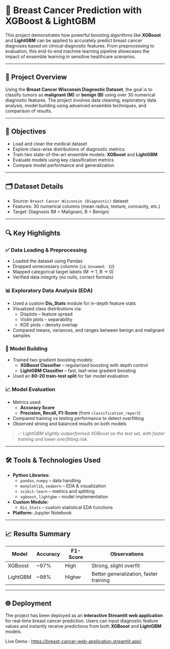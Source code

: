 # 🏥 Breast Cancer Prediction with XGBoost & LightGBM

This project demonstrates how powerful boosting algorithms like **XGBoost** and **LightGBM** can be applied to accurately predict breast cancer diagnoses based on clinical diagnostic features. From preprocessing to evaluation, this end-to-end machine learning pipeline showcases the impact of ensemble learning in sensitive healthcare scenarios.

---

## 📌 Project Overview

Using the **Breast Cancer Wisconsin Diagnostic Dataset**, the goal is to classify tumors as **malignant (M)** or **benign (B)** using over 30 numerical diagnostic features. The project involves data cleaning, exploratory data analysis, model building using advanced ensemble techniques, and comparison of results.

---

## 🎯 Objectives

- Load and clean the medical dataset
- Explore class-wise distributions of diagnostic metrics
- Train two state-of-the-art ensemble models: **XGBoost** and **LightGBM**
- Evaluate models using key classification metrics
- Compare model performance and generalization

---

## 🗂️ Dataset Details

- Source: `Breast Cancer Wisconsin (Diagnostic)` dataset  
- Features: 30 numerical columns (mean radius, texture, concavity, etc.)
- Target: Diagnosis (M = Malignant, B = Benign)

---

## 🔍 Key Highlights

### ✅ Data Loading & Preprocessing

- Loaded the dataset using Pandas  
- Dropped unnecessary columns (`id`, `Unnamed: 32`)  
- Mapped categorical target labels (M → 1, B → 0)  
- Verified data integrity (no nulls, correct formats)

### 📊 Exploratory Data Analysis (EDA)

- Used a custom **Dis_Stats** module for in-depth feature stats  
- Visualized class distributions via:
  - Displots – feature spread
  - Violin plots – separability
  - KDE plots – density overlap
- Compared means, variances, and ranges between benign and malignant samples

### 🤖 Model Building

- Trained two gradient boosting models:
  - **XGBoost Classifier** – regularized boosting with depth control
  - **LightGBM Classifier** – fast, leaf-wise gradient boosting
- Used an **80-20 train-test split** for fair model evaluation

### 📈 Model Evaluation

- Metrics used:
  - **Accuracy Score**
  - **Precision, Recall, F1-Score** (from `classification_report`)
- Compared training vs testing performance to detect overfitting
- Observed strong and balanced results on both models

> ✅ *LightGBM slightly outperformed XGBoost on the test set, with faster training and lower overfitting risk.*

---

## 🛠 Tools & Technologies Used

- **Python Libraries:**
  - `pandas`, `numpy` – data handling
  - `matplotlib`, `seaborn` – EDA & visualization
  - `scikit-learn` – metrics and splitting
  - `xgboost`, `lightgbm` – model implementation
- **Custom Module:**
  - `Dis_Stats` – custom statistical EDA functions
- **Platform:** Jupyter Notebook

---

## 📈 Results Summary

| Model     | Accuracy | F1-Score | Observations |
|-----------|----------|----------|--------------|
| XGBoost   | ~97%     | High     | Strong, slight overfit |
| LightGBM  | ~98%     | Higher   | Better generalization, faster training |

---

## 🌐 Deployment

The project has been deployed as an **interactive Streamlit web application** for real-time breast cancer prediction. Users can input diagnostic feature values and instantly receive predictions from both **XGBoost** and **LightGBM** models.

Live Demo : https://breast-cancer-web-application.streamlit.app/

